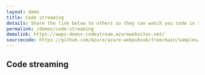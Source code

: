 ```yaml
---
layout: demo
title: Code streaming
details: Share the link below to others so they can watch you code in real-time.
permalink: /demos/code-streaming
demolink: https://awps-demos-codestream.azurewebsites.net/
sourcecode: https://github.com/Azure/azure-webpubsub/tree/main/samples/javascript/codestream
---
```


## Code streaming
